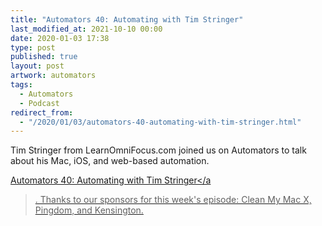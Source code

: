 ```yaml
---
title: "Automators 40: Automating with Tim Stringer"
last_modified_at: 2021-10-10 00:00
date: 2020-01-03 17:38
type: post
published: true
layout: post
artwork: automators
tags:
  - Automators
  - Podcast
redirect_from:
  - "/2020/01/03/automators-40-automating-with-tim-stringer.html"
---
```



  Tim Stringer from LearnOmniFocus.com joined us on Automators to talk about his
  Mac, iOS, and web-based automation.  

<!--more-->

  <a href="http://relay.fm/automators/40"
    >Automators 40: Automating with Tim Stringer</a
  >. Thanks to our sponsors for this week's episode: Clean My Mac X, Pingdom,
  and Kensington.  
